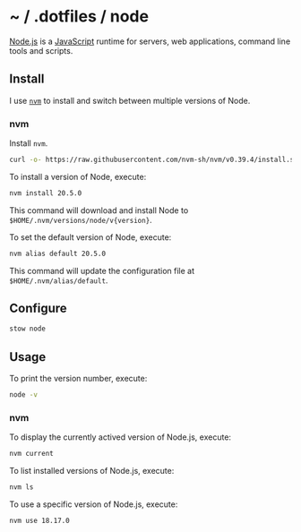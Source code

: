 # ~ / .dotfiles / node

[Node.js](https://nodejs.org/) is a [JavaScript](https://en.wikipedia.org/wiki/JavaScript)
runtime for servers, web applications, command line tools and scripts.

## Install

I use [`nvm`](https://github.com/nvm-sh/nvm) to install and switch between
multiple versions of Node.

### nvm

Install `nvm`.

```sh
curl -o- https://raw.githubusercontent.com/nvm-sh/nvm/v0.39.4/install.sh | bash
```

To install a version of Node, execute:

```sh
nvm install 20.5.0
```

This command will download and install Node to `$HOME/.nvm/versions/node/v{version}`.

To set the default version of Node, execute:

```sh
nvm alias default 20.5.0
```

This command will update the configuration file at `$HOME/.nvm/alias/default`.

## Configure

```sh
stow node
```

## Usage

To print the version number, execute:

```sh
node -v
```

### nvm

To display the currently actived version of Node.js, execute:

```sh
nvm current
```

To list installed versions of Node.js, execute:

```sh
nvm ls
```

To use a specific version of Node.js, execute:

```sh
nvm use 18.17.0
```
